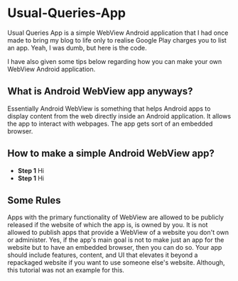 # Usual-Queries-App
Usual Queries App is a simple WebView Android application that I had once made to bring my blog to life only to realise Google Play charges you to list an app. Yeah, I was dumb, but here is the code.

I have also given some tips below regarding how you can make your own WebView Android application.

## What is Android WebView app anyways?
Essentially Android WebView is something that helps Android apps to display content from the web directly inside an Android application. It allows the app to interact with webpages. The app gets sort of an embedded browser.

## How to make a simple Android WebView app?
- **Step 1**
Hi
- **Step 1**
Hi


## Some Rules
Apps with the primary functionality of WebView are allowed to be publicly released if the website of which the app is, is owned by you. It is not allowed to publish apps that provide a WebView of a website you don't own or administer. Yes, if the app's main goal is not to make just an app for the website but to have an embedded browser, then you can do so. Your app should include features, content, and UI that elevates it beyond a repackaged website if you want to use someone else's website. Although, this tutorial was not an example for this.
